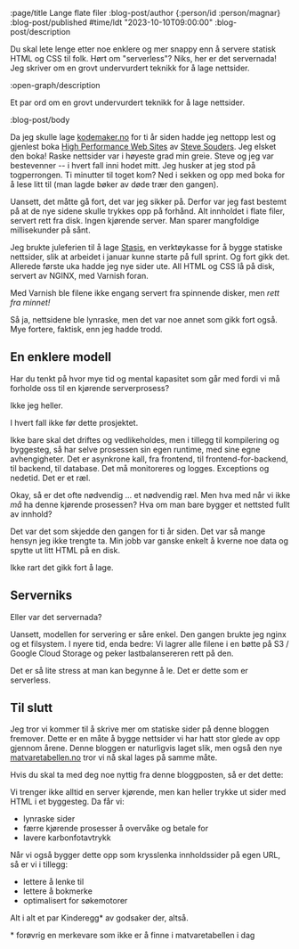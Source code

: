 :page/title Lange flate filer
:blog-post/author {:person/id :person/magnar}
:blog-post/published #time/ldt "2023-10-10T09:00:00"
:blog-post/description

Du skal lete lenge etter noe enklere og mer snappy enn å servere statisk HTML og
CSS til folk. Hørt om "serverless"? Niks, her er det servernada!
Jeg skriver om en grovt undervurdert teknikk for å lage nettsider.

:open-graph/description

Et par ord om en grovt undervurdert teknikk for å lage nettsider.

:blog-post/body

Da jeg skulle lage [kodemaker.no](https://www.kodemaker.no) for ti år siden
hadde jeg nettopp lest og gjenlest boka [High Performance Web
Sites](https://biblio.co.uk/book/high-performance-web-sites-essential-knowledge/d/920516130?aid=frg&gclid=CjwKCAjwvfmoBhAwEiwAG2tqzJsOBzLsRGv24PNBTUuQZphsofoPkp-Fn4q0SWBPYuwRg-hMbYCfABoC7eoQAvD_BwE)
av [Steve Souders](https://stevesouders.com). Jeg elsket den boka! Raske
nettsider var i høyeste grad min greie. Steve og jeg var bestevenner -- i hvert
fall inni hodet mitt. Jeg husker at jeg stod på togperrongen. Ti minutter til
toget kom? Ned i sekken og opp med boka for å lese litt til (man lagde bøker
av døde trær den gangen).

Uansett, det måtte gå fort, det var jeg sikker på. Derfor var jeg fast bestemt
på at de nye sidene skulle trykkes opp på forhånd. Alt innholdet i flate filer,
servert rett fra disk. Ingen kjørende server. Man sparer mangfoldige
millisekunder på sånt.

Jeg brukte juleferien til å lage [Stasis](https://github.com/magnars/stasis), en
verktøykasse for å bygge statiske nettsider, slik at arbeidet i januar kunne
starte på full sprint. Og fort gikk det. Allerede første uka hadde jeg nye sider
ute. All HTML og CSS lå på disk, servert av NGINX, med Varnish foran.

Med Varnish ble filene ikke engang servert fra spinnende disker, men *rett fra
minnet!*

Så ja, nettsidene ble lynraske, men det var noe annet som gikk fort også. Mye fortere,
faktisk, enn jeg hadde trodd.

## En enklere modell

Har du tenkt på hvor mye tid og mental kapasitet som går med fordi vi må
forholde oss til en kjørende serverprosess?

Ikke jeg heller.

I hvert fall ikke før dette prosjektet.

Ikke bare skal det driftes og vedlikeholdes, men i tillegg til kompilering og
byggesteg, så har selve prosessen sin egen runtime, med sine egne avhengigheter.
Det er asynkrone kall, fra frontend, til frontend-for-backend, til backend,
til database. Det må monitoreres og logges. Exceptions og nedetid. Det er et
ræl.

Okay, så er det ofte nødvendig ... et nødvendig ræl. Men hva med når vi ikke *må* ha
denne kjørende prosessen? Hva om man bare bygger et nettsted fullt av innhold?

Det var det som skjedde den gangen for ti år siden. Det var så mange hensyn jeg
ikke trengte ta. Min jobb var ganske enkelt å kverne noe data og spytte ut litt
HTML på en disk.

Ikke rart det gikk fort å lage.

## Serverniks

Eller var det servernada?

Uansett, modellen for servering er såre enkel. Den gangen brukte jeg nginx og et
filsystem. I nyere tid, enda bedre: Vi lagrer alle filene i en bøtte på S3 / Google
Cloud Storage og peker lastbalansereren rett på den.

Det er så lite stress at man kan begynne å le. Det er dette som er serverless.

## Til slutt

Jeg tror vi kommer til å skrive mer om statiske sider på denne bloggen fremover.
Dette er en måte å bygge nettsider vi har hatt stor glede av opp gjennom årene.
Denne bloggen er naturligvis laget slik, men også den nye
[matvaretabellen.no](https://matvaretabellen.no) tror vi nå skal lages på samme
måte.

Hvis du skal ta med deg noe nyttig fra denne bloggposten, så er det dette:

Vi trenger ikke alltid en server kjørende, men kan heller trykke ut sider med
HTML i et byggesteg. Da får vi:

- lynraske sider
- færre kjørende prosesser å overvåke og betale for
- lavere karbonfotavtrykk

Når vi også bygger dette opp som krysslenka innholdssider på egen URL, så er vi i tillegg:

- lettere å lenke til
- lettere å bokmerke
- optimalisert for søkemotorer

Alt i alt et par Kinderegg* av godsaker der, altså.

\* forøvrig en merkevare som ikke er å finne i matvaretabellen i dag



